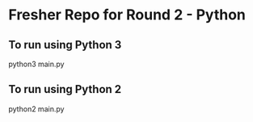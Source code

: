 # Fresher Repo for Round 2 - Python

## To run using Python 3

python3 main.py

## To run using Python 2
python2 main.py